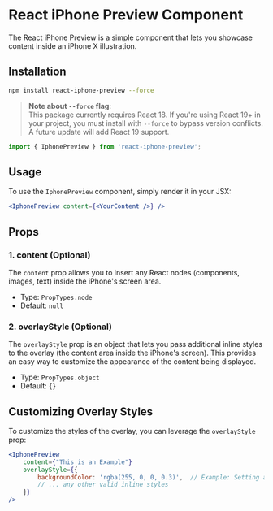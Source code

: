 # React iPhone Preview Component

The React iPhone Preview is a simple component that lets you showcase content inside an iPhone X illustration.

## Installation

```bash
npm install react-iphone-preview --force
```

> **Note about `--force` flag**:  
> This package currently requires React 18. If you're using React 19+ in your project, you must install with `--force` to bypass version conflicts. A future update will add React 19 support.

```jsx
import { IphonePreview } from 'react-iphone-preview';
```

## Usage

To use the `IphonePreview` component, simply render it in your JSX:

```jsx
<IphonePreview content={<YourContent />} />
```

## Props

### 1. content (Optional)

The `content` prop allows you to insert any React nodes (components, images, text) inside the iPhone's screen area.

- Type: `PropTypes.node`
- Default: `null`

### 2. overlayStyle (Optional)

The `overlayStyle` prop is an object that lets you pass additional inline styles to the overlay (the content area inside the iPhone's screen). This provides an easy way to customize the appearance of the content being displayed.

- Type: `PropTypes.object`
- Default: `{}`

## Customizing Overlay Styles

To customize the styles of the overlay, you can leverage the `overlayStyle` prop:

```jsx
<IphonePreview 
    content={"This is an Example"} 
    overlayStyle={{
        backgroundColor: 'rgba(255, 0, 0, 0.3)',  // Example: Setting a red background with 30% opacity
        // ... any other valid inline styles
    }} 
/>
```